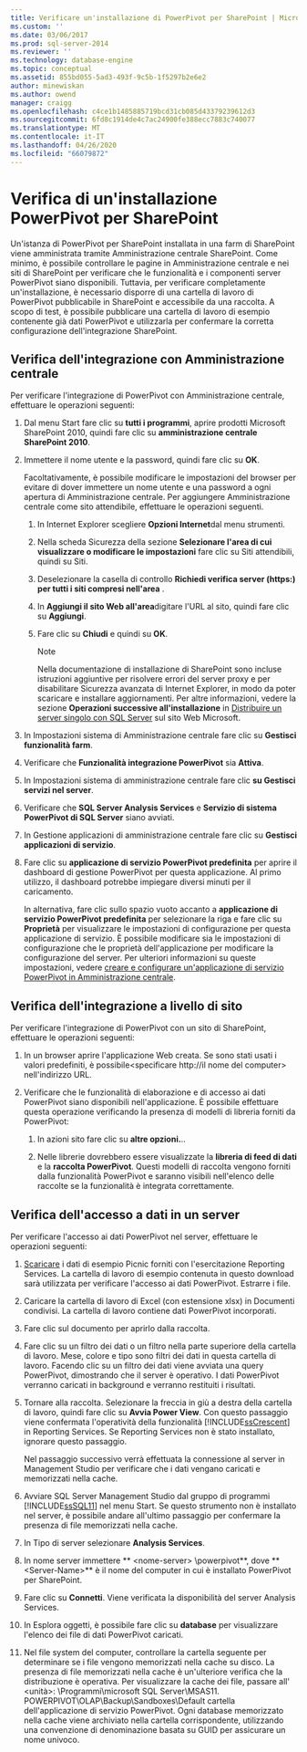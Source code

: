 ```yaml
---
title: Verificare un'installazione di PowerPivot per SharePoint | Microsoft Docs
ms.custom: ''
ms.date: 03/06/2017
ms.prod: sql-server-2014
ms.reviewer: ''
ms.technology: database-engine
ms.topic: conceptual
ms.assetid: 855bd055-5ad3-493f-9c5b-1f5297b2e6e2
author: minewiskan
ms.author: owend
manager: craigg
ms.openlocfilehash: c4ce1b1485885719bcd31cb085d43379239612d3
ms.sourcegitcommit: 6fd8c1914de4c7ac24900fe388ecc7883c740077
ms.translationtype: MT
ms.contentlocale: it-IT
ms.lasthandoff: 04/26/2020
ms.locfileid: "66079872"
---
```

# <a name="verify-a-powerpivot-for-sharepoint-installation"></a>Verifica di un'installazione PowerPivot per SharePoint
  Un'istanza di PowerPivot per SharePoint installata in una farm di SharePoint viene amministrata tramite Amministrazione centrale SharePoint. Come minimo, è possibile controllare le pagine in Amministrazione centrale e nei siti di SharePoint per verificare che le funzionalità e i componenti server PowerPivot siano disponibili. Tuttavia, per verificare completamente un'installazione, è necessario disporre di una cartella di lavoro di PowerPivot pubblicabile in SharePoint e accessibile da una raccolta. A scopo di test, è possibile pubblicare una cartella di lavoro di esempio contenente già dati PowerPivot e utilizzarla per confermare la corretta configurazione dell'integrazione SharePoint.  
  
##  <a name="verify-central-administration-integration"></a><a name="verifyinstall"></a> Verifica dell'integrazione con Amministrazione centrale  
 Per verificare l'integrazione di PowerPivot con Amministrazione centrale, effettuare le operazioni seguenti:  
  
1.  Dal menu Start fare clic su **tutti i programmi**, aprire prodotti Microsoft SharePoint 2010, quindi fare clic su **amministrazione centrale SharePoint 2010**.  
  
2.  Immettere il nome utente e la password, quindi fare clic su **OK**.  
  
     Facoltativamente, è possibile modificare le impostazioni del browser per evitare di dover immettere un nome utente e una password a ogni apertura di Amministrazione centrale. Per aggiungere Amministrazione centrale come sito attendibile, effettuare le operazioni seguenti.  
  
    1.  In Internet Explorer scegliere **Opzioni Internet**dal menu strumenti.  
  
    2.  Nella scheda Sicurezza della sezione **Selezionare l'area di cui visualizzare o modificare le impostazioni** fare clic su Siti attendibili, quindi su Siti.  
  
    3.  Deselezionare la casella di controllo **Richiedi verifica server (https:) per tutti i siti compresi nell'area** .  
  
    4.  In **Aggiungi il sito Web all'area**digitare l'URL al sito, quindi fare clic su **Aggiungi**.  
  
    5.  Fare clic su **Chiudi** e quindi su **OK**.  
  
        > [!NOTE]  
        >  Nella documentazione di installazione di SharePoint sono incluse istruzioni aggiuntive per risolvere errori del server proxy e per disabilitare Sicurezza avanzata di Internet Explorer, in modo da poter scaricare e installare aggiornamenti. Per altre informazioni, vedere la sezione **Operazioni successive all'installazione** in [Distribuire un server singolo con SQL Server](https://go.microsoft.com/fwlink/?LinkId=177754) sul sito Web Microsoft.  
  
3.  In Impostazioni sistema di Amministrazione centrale fare clic su **Gestisci funzionalità farm**.  
  
4.  Verificare che **Funzionalità integrazione PowerPivot** sia **Attiva**.  
  
5.  In Impostazioni sistema di amministrazione centrale fare clic **su Gestisci servizi nel server**.  
  
6.  Verificare che **SQL Server Analysis Services** e **Servizio di sistema PowerPivot di SQL Server** siano avviati.  
  
7.  In Gestione applicazioni di amministrazione centrale fare clic su **Gestisci applicazioni di servizio**.  
  
8.  Fare clic su **applicazione di servizio PowerPivot predefinita** per aprire il dashboard di gestione PowerPivot per questa applicazione. Al primo utilizzo, il dashboard potrebbe impiegare diversi minuti per il caricamento.  
  
     In alternativa, fare clic sullo spazio vuoto accanto a **applicazione di servizio PowerPivot predefinita** per selezionare la riga e fare clic su **Proprietà** per visualizzare le impostazioni di configurazione per questa applicazione di servizio. È possibile modificare sia le impostazioni di configurazione che le proprietà dell'applicazione per modificare la configurazione del server. Per ulteriori informazioni su queste impostazioni, vedere [creare e configurare un'applicazione di servizio PowerPivot in Amministrazione centrale](../../power-pivot-sharepoint/create-and-configure-power-pivot-service-application-in-ca.md).  
  
## <a name="verify-integration-at-the-site-level"></a>Verifica dell'integrazione a livello di sito  
 Per verificare l'integrazione di PowerPivot con un sito di SharePoint, effettuare le operazioni seguenti:  
  
1.  In un browser aprire l'applicazione Web creata. Se sono stati usati i valori predefiniti, è possibile\<specificare http://il nome del computer> nell'indirizzo URL.  
  
2.  Verificare che le funzionalità di elaborazione e di accesso ai dati PowerPivot siano disponibili nell'applicazione. È possibile effettuare questa operazione verificando la presenza di modelli di libreria forniti da PowerPivot:  
  
    1.  In azioni sito fare clic su **altre opzioni.**..  
  
    2.  Nelle librerie dovrebbero essere visualizzate la **libreria di feed di dati** e la **raccolta PowerPivot**. Questi modelli di raccolta vengono forniti dalla funzionalità PowerPivot e saranno visibili nell'elenco delle raccolte se la funzionalità è integrata correttamente.  
  
## <a name="verify-data-access-on-the-server"></a>Verifica dell'accesso a dati in un server  
 Per verificare l'accesso ai dati PowerPivot nel server, effettuare le operazioni seguenti:  
  
1.  [Scaricare](https://go.microsoft.com/fwlink/?LinkID=219108) i dati di esempio Picnic forniti con l'esercitazione Reporting Services. La cartella di lavoro di esempio contenuta in questo download sarà utilizzata per verificare l'accesso ai dati PowerPivot. Estrarre i file.  
  
2.  Caricare la cartella di lavoro di Excel (con estensione xlsx) in Documenti condivisi. La cartella di lavoro contiene dati PowerPivot incorporati.  
  
3.  Fare clic sul documento per aprirlo dalla raccolta.  
  
4.  Fare clic su un filtro dei dati o un filtro nella parte superiore della cartella di lavoro. Mese, colore e tipo sono filtri dei dati in questa cartella di lavoro. Facendo clic su un filtro dei dati viene avviata una query PowerPivot, dimostrando che il server è operativo. I dati PowerPivot verranno caricati in background e verranno restituiti i risultati.  
  
5.  Tornare alla raccolta. Selezionare la freccia in giù a destra della cartella di lavoro, quindi fare clic su **Avvia Power View**. Con questo passaggio viene confermata l'operatività della funzionalità [!INCLUDE[ssCrescent](../../../includes/sscrescent-md.md)] in Reporting Services. Se Reporting Services non è stato installato, ignorare questo passaggio.  
  
     Nel passaggio successivo verrà effettuata la connessione al server in Management Studio per verificare che i dati vengano caricati e memorizzati nella cache.  
  
6.  Avviare SQL Server Management Studio dal gruppo di programmi [!INCLUDE[ssSQL11](../../../includes/sssql11-md.md)] nel menu Start. Se questo strumento non è installato nel server, è possibile andare all'ultimo passaggio per confermare la presenza di file memorizzati nella cache.  
  
7.  In Tipo di server selezionare **Analysis Services**.  
  
8.  In nome server immettere ** \<nome-server> \powerpivot**, dove ** \<Server-Name>** è il nome del computer in cui è installato PowerPivot per SharePoint.  
  
9. Fare clic su **Connetti**. Viene verificata la disponibilità del server Analysis Services.  
  
10. In Esplora oggetti, è possibile fare clic su **database** per visualizzare l'elenco dei file di dati PowerPivot caricati.  
  
11. Nel file system del computer, controllare la cartella seguente per determinare se i file vengono memorizzati nella cache su disco. La presenza di file memorizzati nella cache è un'ulteriore verifica che la distribuzione è operativa. Per visualizzare la cache dei file, passare all' \<unità>: \Programmi\microsoft SQL Server\MSAS11. POWERPIVOT\OLAP\Backup\Sandboxes\Default cartella dell'applicazione di servizio PowerPivot. Ogni database memorizzato nella cache viene archiviato nella cartella corrispondente, utilizzando una convenzione di denominazione basata su GUID per assicurare un nome univoco.  
  
  
